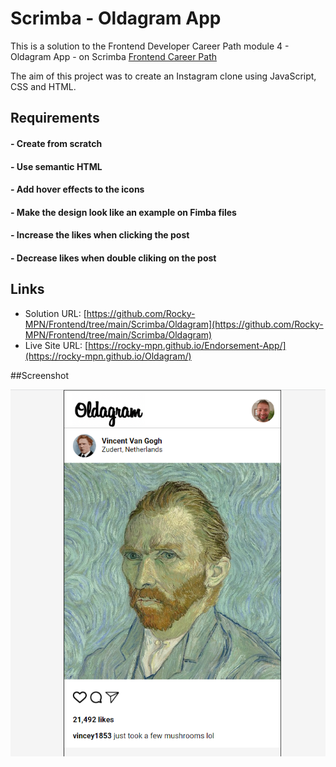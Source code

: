 # Scrimba - Oldagram App

This is a solution to the Frontend Developer Career Path module 4 - Oldagram App - on Scrimba [Frontend Career Path](https://scrimba.com/learn/frontend)


The aim of this project was to create an Instagram clone using JavaScript, CSS and HTML.
## Requirements
#### - Create from scratch
#### - Use semantic HTML
#### - Add hover effects to the icons
#### - Make the design look like an example on Fimba files
#### - Increase the likes when clicking the post
#### - Decrease likes when double cliking on the post


## Links

- Solution URL: [https://github.com/Rocky-MPN/Frontend/tree/main/Scrimba/Oldagram](https://github.com/Rocky-MPN/Frontend/tree/main/Scrimba/Oldagram)
- Live Site URL: [https://rocky-mpn.github.io/Endorsement-App/](https://rocky-mpn.github.io/Oldagram/)



##Screenshot

![images/Screenshot.png](images/Screenshot.png)


